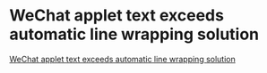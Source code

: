 # WeChat applet text exceeds automatic line wrapping solution
[WeChat applet text exceeds automatic line wrapping solution](https://aiwithcloud.com/2022/09/19/wechat_applet_text_exceeds_automatic_line_wrapping_solution/)